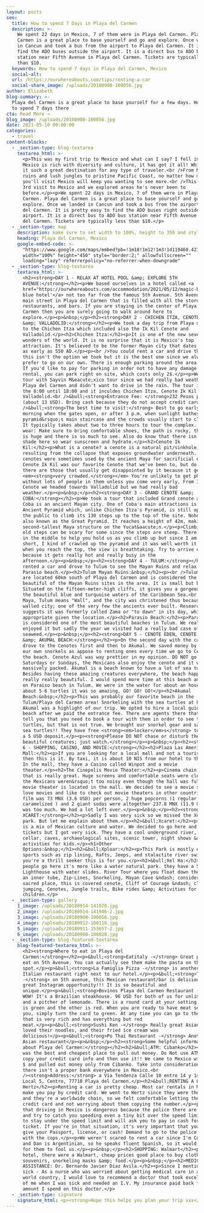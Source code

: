 ```yaml
---
layout: posts
seo:
  title: How to spend 7 Days in Playa del Carmen
  description: >-
    We spent 22 days in Mexico, 7 of them were in Playa del Carmen. Playa del
    Carmen is a great place to base yourself and go and explore. Once we landed
    in Cancun and took a bus from the airport to Playa del Carmen. It is easy to
    find the ADO buses outside the airport. It is a direct bus to ADO bus
    station near Fifth Avenue in Playa del Carmen. Tickets are typically less
    than $10.
  keywords: How to spend 7 days in Playa del Carmen, Mexico
  social-alt:
  url: /https://ourwhereabouts.com/tips/renting-a-car
  social-share_image: /uploads/20180908-100056.jpg
author: Elizabeth
blog-summary: >-
  Playa del Carmen is a great place to base yourself for a few days. Here's how
  to spend 7 days there
cta: Read More →
blog_image: /uploads/20180908-100056.jpg
date: 2021-05-10 00:00:00
categories:
  - travel
content-blocks:
  - _section-type: blog-textarea
    textarea_html: >-
      <p>This was my first trip to Mexico and what can I say? I fell in love!
      Mexico is rich with diversity and culture, it has got it all! Which makes
      it such a great destination for any type of traveler.<br />From Mayan
      ruins and lush jungles to pristine Pacific Coast, no matter how many times
      you'll visit Mexico will keep you wanting to see more.<br />This was Dans
      3rd visit to Mexico and we explored areas he's never been to
      before.</p><p>We spent 22 days in Mexico, 7 of them were in Playa del
      Carmen. Playa del Carmen is a great place to base yourself and go and
      explore. Once we landed in Cancun and took a bus from the airport to Playa
      del Carmen. It is pretty easy to find the ADO buses right outside of the
      airport. It is a direct bus to ADO bus station near Fifth Avenue in Playa
      del Carmen. Tickets are typically less than $10.</p>
  - _section-type: map
    description: make sure to set width to 100%, height to 350 and style to border 2
    heading: Playa del Carmen, Mexico
    google-embed-code: >-
      "https://www.google.com/maps/embed?pb=!1m18!1m12!1m3!1d119468.42392931206!2d-87.14173734919855!3d20.653777820355135!2m3!1f0!2f0!3f0!3m2!1i1024!2i768!4f13.1!3m3!1m2!1s0x8f4e4323d22d4e61%3A0xe8c10b783bab4adc!2sPlaya%20del%20Carmen%2C%20Quintana%20Roo%2C%20Mexico!5e0!3m2!1sen!2sil!4v1661495311221!5m2!1sen!2sil"
      width="100%" height="450" style="border:2;" allowfullscreen=""
      loading="lazy" referrerpolicy="no-referrer-when-downgrade"
  - _section-type: blog-textarea
    textarea_html: >-
      <h2><strong>DAY 1 - RELAX AT HOTEL POOL &amp; EXPLORE 5TH
      AVENUE:</strong></h2><p>We based ourselves in a hotel called <a
      href="https://ourwhereabouts.com/accommodation/2021/05/12/magic-blue-spa-boutique-hotel-playa-del-carmen.html">'Magic
      blue hotel'</a> not too far from the famous 5th Avenue. 5th Avenue is the
      main street in Playa del Carmen that is filled with all the stores,
      restaurants, and bars. If you are staying in the center of Playa Del
      Carmen then you are surely going to walk around here to
      explore.</p><p>&nbsp;</p><h2><strong>DAY 2 - CHICHEN ITZA, CENOTE IK KIL
      &amp; VALLADOLID:</strong></h2><p>We took a day trip from Playa del Carmen
      to the Chichen Itza which included also the Ik Kil Cenote and
      Valladolid.</p><h2>Chichen Itza:</h2><p>It is one of the new seven world
      wonders of the world. It is no surprise that it is Mexico's top
      attraction. It's believed to be the former Mayan city that dates back to
      as early as 550 AD.</p><p><br />You could rent a car and drive there -
      this isn't the option we took but it is the best one since we always
      prefer to go on our own. There is enough parking around the area for free.
      If you'd like to pay for parking in order not to have any damage on your
      rental, you can park right on site, which costs only 2$.</p><p>We took a
      tour with Sayvin M&eacute;xico tour since we had really bad weather in
      Playa del Carmen and didn't want to drive in the rain. The tour is from
      the 8:00 until 18:00 and it inculdes Chichen Itza, Cenote Ik Kil and
      Valladolid.<br />&bull;<strong>Entrance Fee: </strong>232 Pesos per adult
      (about 13 USD). Bring cash because they do not accept credit cards.<br
      />&bull;<strong>The best time to visit:</strong> Best to go early in the
      morning when the gates open, or after 3 p.m. when sunlight bathes the
      pyramid&rsquo;s main staircase and the crowds usually start to clear out.
      It typically takes about two to three hours to tour the complex. What to
      wear: Make sure to bring comfortable shoes, the path is rocky, the complex
      is huge and there is so much to see. Also do know that there isn't much
      shade here so wear sunscreen and hydrate.</p><h2>Cenote Ik
      Kil:</h2><p>What is a cenote? a cenote is a natural pit/sinkhole,
      resulting from the collapse that exposes groundwater underneath. The
      cenotes were sometimes used by the ancient Maya for sacrificial offerings.
      Cenote Ik Kil was our favorite Cenote that we've been to, but do know that
      there are those that usually get disappointed by it because it gets
      <em><strong>very crowded.</strong></em> You're unlikely to get photographs
      without lots of people in them unless you come very early. From Ik Kil
      Cenote we headed towards Valladolid but we had really bad
      weather.</p><p>&nbsp;</p><h2><strong>DAY 3 - GRAND CENOTE &amp;
      COBA:</strong></h2><p>️We took a tour that included Grand cenote and Coba.
      Coba is an ancient Mayan city. One of Coba's main attractions is the
      Ancient Pyramid which, unlike Chichen Itza's Pyramid, is still open for
      the public to climb its 130 steps up to the top of the site. Nohoch Mul is
      also known as the Great Pyramid. It reaches a height of 42m, making it the
      second-tallest Maya structure on the Yucat&aacute;n.</p><p>Climbing the
      old steps can be scary for some since the steps are steep. There is a rope
      in the middle to help you hold us as you climb up but since I am 1.5m'
      short, I kind of crawled up the pyramid and it was well worth it because
      when you reach the top, the view is breathtaking. Try to arrive early
      because it gets really hot and really busy in the
      afternoon.</p><p>&nbsp;</p><h2><strong>DAY 4 - TULUM:</strong></h2><p>We
      rented a car and drove to Tulum to see the Mayan Ruins and relax at
      Parasio beach.</p><h2>Tulum Mayan Ruins:&nbsp;</h2><p><br />Tulum ruins
      are located 60km south of Playa del Carmen and is considered the most
      beautiful of the Mayan Ruins sites in the area. It is small but beautiful.
      Situated on the fifteen-meter-high cliffs, it gives you a gorgeous view of
      the beautiful blue and turquoise waters of the Caribbean Sea.<br />In
      Maya, Tulum means "Wall", and the city was christened thus because it is a
      walled city; one of the very few the ancients ever built. Research
      suggests it was formerly called Zama or "to dawn" in its day, which is
      appropriate given the location.</p><h2>Parasio Beach:</h2><p>Parasio beach
      is considered one of the most beautiful beaches in Tulum. We really
      enjoyed it but sadly the year we visited had a really bad case of
      seaweed.</p><p>&nbsp;</p><h2><strong>DAY 5 - CENOTE EDEN, CENOTE AZUL
      &amp; AKUMAL BEACH:</strong></h2><p>On the second day with the car, we
      drove to the Cenotes first and then to Akumal. We saved money by buying
      our own snorkels as appose to renting ones every time we go to Cenote or
      the beach. Cenote Azul was way prettier in my opinion. DO NOT go on
      Saturdays or Sundays, the Mexicans also enjoy the cenote and it will get
      massively packed. Akumal is a beach known to have a lot of sea turtles.
      Besides having these amazing creatures everywhere, the beach happens to be
      really really beautiful. I would spend more time at this beach and give up
      on Paraiso beach in Tulum. We were in the water for about an hour and saw
      about 5-6 turtles it was so amazing, GO! GO! GO!</p><h2>Akumal
      Beach:&nbsp;</h2><p>This was probably our favorite beach in the
      Tulum/Playa del Carmen area! Snorkeling with the sea turtles at Playa
      Akumal was a highlight of our trip. We opted to hire a local guide on the
      beach after we paid the entrance fee. There are agents there that will
      tell you that you need to book a tour with them in order to see the
      turtles, but that is not true. We brought our snorkel gear and saw about 9
      sea turtles!! They have free <strong><em>locker</em>s</strong> to use with
      a 5 USD deposit.</p><p><strong>Please DO NOT chase or disturb these
      beautiful creatures; just watch.</strong></p><p>&nbsp;</p><h2><strong>DAY
      6 - SHOPPING, CASINO, AND MOVIE:</strong></h2><h2>Plaza Las Americas
      Mall:</h2><p>If you are looking for a local mall and not a touristy one
      then this is it. By taxi, it is about 10 NIS from our hotel to the mall.
      In the mall, they have a Casino called Winpot and a movie
      theater.</p><h2>The Cinepolis Movie Theater:</h2><p>Cinema chain in Mexico
      that is really great. Huge screens and comfortable seats were clean and
      the Mexicans weren&rsquo;t too noisy even though the hall was full. The
      movie theater is located in the mall. We decided to see a movie since we
      love movies and like to check out movie theaters in other countries. The
      film was 73 MNX (3.6 USD) per person, 2 huge popcorns (1 regular and 1
      caramelized ) and 2 giant sodas were altogether 237.8 MNX (11.9 USD). It
      was too much. We had a lot left over.</p><p>&nbsp;</p><h2><strong>DAY 7 -
      XCARET:</strong></h2><p>Sadly I was very sick so we missed the Xcaret
      park. But let me explain about them.</p><h2>&bull;Xcaret:</h2><p>This park
      is a mix of Mexican culture and water. We decided to go here and even had
      tickets but I got very sick. They have a cool underground river, wine
      cellar, caves, archaeological sites, scenic tower, night shows &amp;
      activities for kids.</p><h1>Other
      Options:&nbsp;</h1><h2>&bull;Xploar:</h2><p>This Park is mostly extreme
      sports such as zip lining, Rafts, Jeeps, and stalactite river swim - if
      you're a thrill seeker this is for you.</p><h2>&bull;Xel Ha:</h2><p>Most
      people go here it's more like a water natural park. they have a Scenic
      Lighthouse with water slides. River Tour where you float down the river in
      an inner tube, Zip-Lines, Snorkeling, Mayan Cave &ndash; considered a
      sacred place, this is covered cenote, Cliff of Courage &ndash; cliff
      jumping, Cenotes, Jungle trails, Bike rides &amp; Activities for
      children.</p>
  - _section-type: gallery
    1_image: /uploads/20180914-141970.jpg
    2_image: /uploads/20180914-141946-2.jpg
    3_image: /uploads/20180908-100056.jpg
    4_image: /uploads/20180912-100118.jpg
    5_image: /uploads/20180911-153657-2.jpg
    6_image: /uploads/20180908-100028.jpg
  - _section-type: blog-featured-textarea
    blog-featured-textarea_html: >-
      <h2><strong>Where to eat in Playa del
      Carmen:</strong></h2><p>&bull;<strong>Eatitaly -</strong> Great place to
      eat on 5th Avenue. You can actually see them make the pasta on the
      spot.</p><p>&bull;<strong>La Famiglia Pizza -</strong> is another great
      Italian restaurant right next to our hotel.</p><p>&bull;<strong>Tropical
      -</strong> on 5th avenue, this Mexican restaurant/bar is delicious and a
      great Instagram opportunity!!! It is so beautiful and
      unique.</p><p>&bull;<strong>Bovinos Playa del Carmen Restaurant -</strong>
      WOW! It's a Brazilian steakhouse. 96 USD for both of us for unlimited food
      and a pitcher of lemonade. There is a round card at your setting one side
      is green and the other is red. When you are ready to have meat served to
      you, simply turn the card to green. At any time you can go to the buffet
      that is very rich and has everything but red
      meat.</p><p>&bull;<strong>Sushi Ken -</strong> Really great Asian food. We
      loved their noodles, and their fried ice cream was
      delicious!</p><p>&bull;<strong>Po Thai Restaurant -</strong> Another great
      Asian restaurant</p><p>&nbsp;</p><h2><strong>Some helpful information
      about Playa del Carmen:</strong></h2><h2>&bull;ATM: Cibanko</h2><p>That
      was the best and cheapest place to pull out money. Do Not use ATMs. They
      copy your credit card info and then use it!! We came to Mexico with 1,500
      $ and pulled out money only from Cibanko. Take into consideration that
      there isn't a proper bank everywhere in Mexico.<br
      /><strong>Address:</strong> a Via Tendenza Calle 10 entre 14 y 14 bis,
      Local 5, Centro, 77710 Playa del Carmen.</p><h2>&bull;RENTING A CAR:
      Hertz</h2><p>Renting a car is pretty cheap. Most car rentals in Mexico
      make you pay by credit card. We went to Hertz since they were the cheapest
      and they're a worldwide chain, so we felt comfortable letting them use our
      credit card and not worrying about them copying the number.</p><p>Some say
      that driving in Mexico is dangerous because the police there are bribed
      and try to catch you speeding even a tiny bit over the speed limit, so try
      to stay under the speed limit and will ask you to pay in cash for the
      ticket. If you're in that situation, it's very important that you do not
      give your Passport, license, or cash! Demand to go to the police station
      with the cops.</p><p>We weren't scared to rent a car since I'm Colombian
      and Dan is Argentinian, so he speaks fluent Spanish, so it would be harder
      for them to fool us.</p><p>&nbsp;</p><h2>SHOPPING: Walmart</h2><p>Near our
      hotel, there were a Walmart, cheap prices good place to buy clothes,
      souvenirs, snorkeling masks &amp; food.</p><p>&nbsp;</p><h2>MEDICAL
      ASSISTANCE: Dr. Bernardo Javier Diaz Avila.</h2><p>Since I mentioned I got
      sick - As a nurse who was worried about getting medical care in a third
      world country, I would love to recommend a doctor that took excellent care
      of me when I was sick and needed an I.V. My insurance paid back full
      amount I spend on this doctor.</p>
  - _section-type: signature
    signature_html: <p><strong>Hope this helps you plan your trip xxx</strong></p>
---
```

